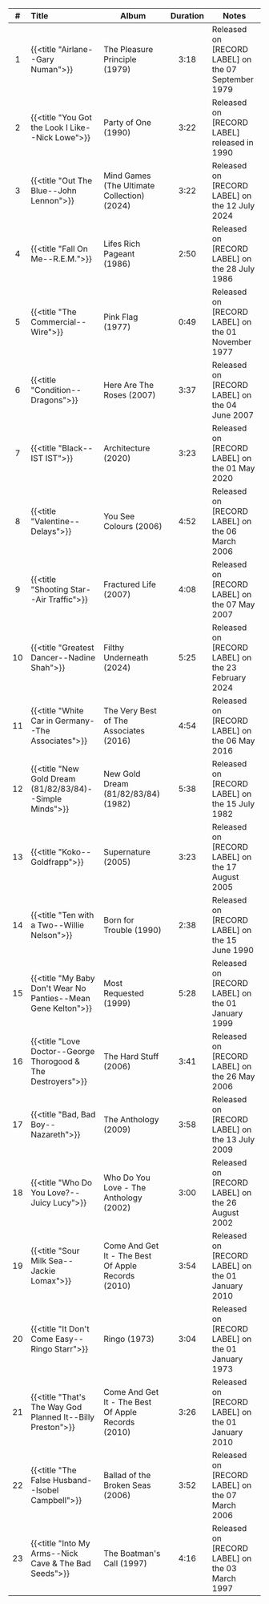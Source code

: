 | #  | Title                                                         | Album                                              | Duration | Notes                                               |
|:--:|:--------------------------------------------------------------|----------------------------------------------------|:--------:|-----------------------------------------------------|
| 1  | {{<title "Airlane--Gary Numan">}}                             | The Pleasure Principle (1979)                      |   3:18   | Released on [RECORD LABEL] on the 07 September 1979 |
| 2  | {{<title "You Got the Look I Like--Nick Lowe">}}              | Party of One (1990)                                |   3:22   | Released on [RECORD LABEL] released in 1990         |
| 3  | {{<title "Out The Blue--John Lennon">}}                       | Mind Games (The Ultimate Collection) (2024)        |   3:22   | Released on [RECORD LABEL] on the 12 July 2024      |
| 4  | {{<title "Fall On Me--R.E.M.">}}                              | Lifes Rich Pageant (1986)                          |   2:50   | Released on [RECORD LABEL] on the 28 July 1986      |
| 5  | {{<title "The Commercial--Wire">}}                            | Pink Flag (1977)                                   |   0:49   | Released on [RECORD LABEL] on the 01 November 1977  |
| 6  | {{<title "Condition--Dragons">}}                              | Here Are The Roses (2007)                          |   3:37   | Released on [RECORD LABEL] on the 04 June 2007      |
| 7  | {{<title "Black--IST IST">}}                                  | Architecture (2020)                                |   3:23   | Released on [RECORD LABEL] on the 01 May 2020       |
| 8  | {{<title "Valentine--Delays">}}                               | You See Colours (2006)                             |   4:52   | Released on [RECORD LABEL] on the 06 March 2006     |
| 9  | {{<title "Shooting Star--Air Traffic">}}                      | Fractured Life (2007)                              |   4:08   | Released on [RECORD LABEL] on the 07 May 2007       |
| 10 | {{<title "Greatest Dancer--Nadine Shah">}}                    | Filthy Underneath (2024)                           |   5:25   | Released on [RECORD LABEL] on the 23 February 2024  |
| 11 | {{<title "White Car in Germany--The Associates">}}            | The Very Best of The Associates (2016)             |   4:54   | Released on [RECORD LABEL] on the 06 May 2016       |
| 12 | {{<title "New Gold Dream (81/82/83/84)--Simple Minds">}}      | New Gold Dream (81/82/83/84) (1982)                |   5:38   | Released on [RECORD LABEL] on the 15 July 1982      |
| 13 | {{<title "Koko--Goldfrapp">}}                                 | Supernature (2005)                                 |   3:23   | Released on [RECORD LABEL] on the 17 August 2005    |
| 14 | {{<title "Ten with a Two--Willie Nelson">}}                   | Born for Trouble (1990)                            |   2:38   | Released on [RECORD LABEL] on the 15 June 1990      |
| 15 | {{<title "My Baby Don't Wear No Panties--Mean Gene Kelton">}} | Most Requested (1999)                              |   5:28   | Released on [RECORD LABEL] on the 01 January 1999   |
| 16 | {{<title "Love Doctor--George Thorogood & The Destroyers">}}  | The Hard Stuff (2006)                              |   3:41   | Released on [RECORD LABEL] on the 26 May 2006       |
| 17 | {{<title "Bad, Bad Boy--Nazareth">}}                          | The Anthology (2009)                               |   3:58   | Released on [RECORD LABEL] on the 13 July 2009      |
| 18 | {{<title "Who Do You Love?--Juicy Lucy">}}                    | Who Do You Love - The Anthology (2002)             |   3:00   | Released on [RECORD LABEL] on the 26 August 2002    |
| 19 | {{<title "Sour Milk Sea--Jackie Lomax">}}                     | Come And Get It - The Best Of Apple Records (2010) |   3:54   | Released on [RECORD LABEL] on the 01 January 2010   |
| 20 | {{<title "It Don't Come Easy--Ringo Starr">}}                 | Ringo (1973)                                       |   3:04   | Released on [RECORD LABEL] on the 01 January 1973   |
| 21 | {{<title "That's The Way God Planned It--Billy Preston">}}    | Come And Get It - The Best Of Apple Records (2010) |   3:26   | Released on [RECORD LABEL] on the 01 January 2010   |
| 22 | {{<title "The False Husband--Isobel Campbell">}}              | Ballad of the Broken Seas (2006)                   |   3:52   | Released on [RECORD LABEL] on the 07 March 2006     |
| 23 | {{<title "Into My Arms--Nick Cave & The Bad Seeds">}}         | The Boatman's Call (1997)                          |   4:16   | Released on [RECORD LABEL] on the 03 March 1997     |
